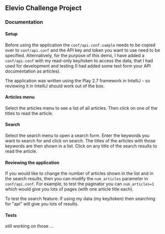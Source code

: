 ## Elevio Challenge Project

### Documentation

#### Setup

Before using the application the `conf/api.conf.sample` needs to be copied over to `conf/api.conf` 
and the API key and token you want to use need to be specified. Alternatively, for the purpose of this demo, I have
added a `conf/api.conf` with my read-only key/token to access the data, that I had used for development and testing 
(I had added some text form your API documentation as articles).

The application was written using the Play 2.7 framework in IntelliJ - so reviewing it in IntelliJ should work out 
of the box.

#### Articles menu

Select the articles menu to see a list of all articles. Then click on one of the titles to read the article.

#### Search

Select the search menu to open a search form. Enter the keywords you want to search for and click on search. 
The titles of the articles with those keywords are then shown in a list. Click on any title of the search results to read the article. 

#### Reviewing the application

If you would like to change the number of articles shown in the list and in the search results, then you can
modify the `num_articles` parameter in `conf/api.conf`. For example, to test the paginator you can `num_articles=1` 
which would give you lots of pages (with one article title each).

To test the search feature: If using my data (my key/token) then searching for "api" will give you lots of results. 


#### Tests

still working on those ...
